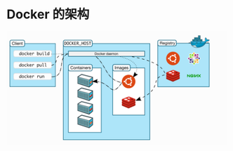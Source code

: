 # Docker 的架构

![Virtual_Machine_Architecture.png](../_static/docker-install/docker-architecture.png)

